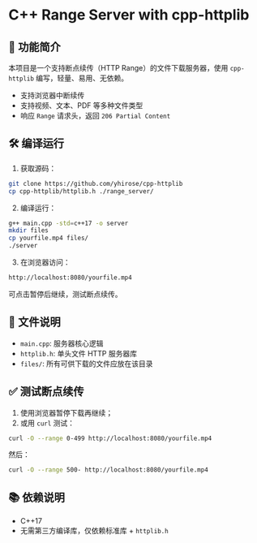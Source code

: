 # C++ Range Server with cpp-httplib

## 📌 功能简介

本项目是一个支持断点续传（HTTP Range）的文件下载服务器，使用 `cpp-httplib` 编写，轻量、易用、无依赖。

- 支持浏览器中断续传
- 支持视频、文本、PDF 等多种文件类型
- 响应 `Range` 请求头，返回 `206 Partial Content`

## 🛠️ 编译运行

1. 获取源码：

```bash
git clone https://github.com/yhirose/cpp-httplib
cp cpp-httplib/httplib.h ./range_server/
```

2. 编译运行：

```bash
g++ main.cpp -std=c++17 -o server
mkdir files
cp yourfile.mp4 files/
./server
```

3. 在浏览器访问：

```bash
http://localhost:8080/yourfile.mp4
```

可点击暂停后继续，测试断点续传。

## 📁 文件说明

- `main.cpp`: 服务器核心逻辑
- `httplib.h`: 单头文件 HTTP 服务器库
- `files/`: 所有可供下载的文件应放在该目录

## ✅ 测试断点续传

1. 使用浏览器暂停下载再继续；
2. 或用 `curl` 测试：

```bash
curl -O --range 0-499 http://localhost:8080/yourfile.mp4
```

然后：

```bash
curl -O --range 500- http://localhost:8080/yourfile.mp4
```

## 📚 依赖说明

- C++17
- 无需第三方编译库，仅依赖标准库 + `httplib.h`
